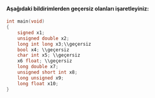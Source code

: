#### Aşağıdaki bildirimlerden geçersiz olanları işaretleyiniz: 

```C
int main(void)
{
	signed x1;
	unsigned double x2;
	long int long x3;\\geçersiz
	bool x4; \\geçersiz
	char int x5; \\geçersiz
	x6 float; \\geçersiz
	long double x7;
	unsigned short int x8;
	long unsigned x9;
	long float x10;
}
```
